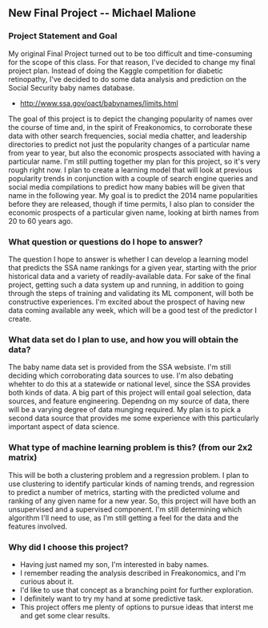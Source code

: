 ## New Final Project -- Michael Malione

### Project Statement and Goal
My original Final Project turned out to be too difficult and time-consuming for the scope of this class. For that reason, I've decided to change my final project plan. Instead of doing the Kaggle competition for diabetic retinopathy, I've decided to do some data analysis and prediction on the Social Security baby names database.
* http://www.ssa.gov/oact/babynames/limits.html

The goal of this project is to depict the changing popularity of names over the course of time and, in the spirit of Freakonomics, to corroborate these data with other search frequencies, social media chatter, and leadership directories to predict not just the popularity changes of a particular name from year to year, but also the economic prospects associated with having a particular name. I'm still putting together my plan for this project, so it's very rough right now. I plan to create a learning model that will look at previous popularity trends in conjunction with a couple of search engine queries and social media compilations to predict how many babies will be given that name in the following year. My goal is to predict the 2014 name popularities before they are released, though if time permits, I also plan to consider the economic prospects of a particular given name, looking at birth names from 20 to 60 years ago.

### What question or questions do I hope to answer?
The question I hope to answer is whether I can develop a learning model that predicts the SSA name rankings for a given year, starting with the prior historical data and a variety of readily-available data. For sake of the final project, getting such a data system up and running, in addition to going through the steps of training and validating its ML component, will both be constructive experiences. I'm excited about the prospect of having new data coming available any week, which will be a good test of the predictor I create.

### What data set do I plan to use, and how you will obtain the data?
The baby name data set is provided from the SSA websiste. I'm still deciding which corroborating data sources to use. I'm also debating whehter to do this at a statewide or national level, since the SSA provides both kinds of data. A big part of this project will entail goal selection, data sources, and feature engineering. Dependng on my source of data, there will be a varying degree of data munging required. My plan is to pick a second data source that provides me some experience with this particularly important aspect of data science.

### What type of machine learning problem is this? (from our 2x2 matrix)
This will be both a clustering problem and a regression problem. I plan to use clustering to identify particular kinds of naming trends, and regression to predict a number of metrics, starting with the predicted volume and ranking of any given name for a new year. So, this project will have both an unsupervised and a supervised component. I'm still determining which algorithm I'll need to use, as I'm still getting a feel for the data and the features involved.

### Why did I choose this project?
* Having just named my son, I'm interested in baby names.
* I remember reading the analysis described in Freakonomics, and I'm curious about it.
* I'd like to use that concept as a branching point for further exploration.
* I definitely want to try my hand at some predictive task.
* This project offers me plenty of options to pursue ideas that interst me and get some clear results.
